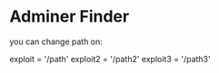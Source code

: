# Adminer Finder

you can change path on:

exploit = '/path'
exploit2 = '/path2'
exploit3 = '/path3'
